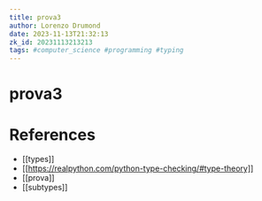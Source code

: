 ```yaml
---
title: prova3
author: Lorenzo Drumond
date: 2023-11-13T21:32:13
zk_id: 20231113213213
tags: #computer_science #programming #typing
---
```



# prova3

# References
- [[types]]
- [[https://realpython.com/python-type-checking/#type-theory]]
- [[prova]]
- [[subtypes]]
